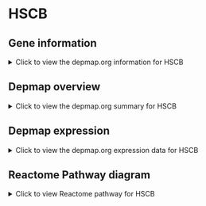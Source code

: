 <h1>HSCB</h1>

<h2>Gene information</h2>
<details>
  <summary>Click to view the depmap.org information for HSCB</summary>
  <iframe src="https://depmap.org/portal/gene/HSCB?tab=about" style="border:none;width:100%;height:800px"></iframe>
</details>

<h2>Depmap overview</h2>
<details>
  <summary>Click to view the depmap.org summary for HSCB</summary>
  <iframe src="https://depmap.org/portal/gene/HSCB?tab=overview" style="border:none;width:100%;height:800px"></iframe>
</details>

<h2>Depmap expression</h2>
<details>
  <summary>Click to view the depmap.org expression data for HSCB</summary>
  <iframe src="https://depmap.org/portal/gene/HSCB?tab=characterization" style="border:none;width:100%;height:800px"></iframe>
</details>



<h2>Reactome Pathway diagram</h2>
<details>
  <summary>Click to view Reactome pathway for HSCB</summary>
  <p>Mitochondrial iron-sulfur cluster biogenesis</p>
  <iframe src="https://reactome.org/PathwayBrowser/#/R-HSA-1362409" style="border:none;width:100%;height:800px"></iframe>
</details>



